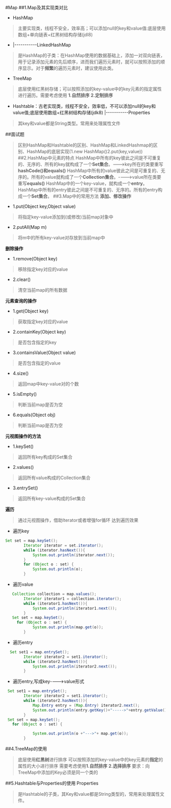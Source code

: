#Map
##1.Map及其实现类对比
- HashMap
>主要实现类，线程不安全，效率高；可以添加null的key和value值:底层使用数组+单向链表+红黑树结构存储(jdl8)
- |-----------LinkedHashMap
>是HashMap的子类：在HashMap使用的数据基础上，添加一对双向链表，用于记录添加元素的先后顺序，进而我们遍历元素时，就可以按照添加的顺序显示。对于**频繁**的遍历元素时，建议使用此类。
- TreeMap
>底层使用红黑树存储；可以按照添加的key-value中的key元素的指定属性进行遍历。需要考虑使用 **1.自然排序**  **2.定制排序**
- Hashtable：古老实现类，线程不安全，效率低，不可以添加null的key和value值;底层使用数组+红黑树结构存储(jdk8)
  |-----------Properties
>其key和value都是String类型。常用来处理属性文件


##面试题
>区别HashMap和Hashtable的区别、HashMap和LinkedHashmap的区别、HashMap的底层实现(1.new HashMap()2.put(key,value))
##2.HashMap中元素的特点
>HashMap中所有的key彼此之间是不可重复的、无序的、所有的key就构成了一个**Set集合**。--->key所在的类要重写**hashCode()和equals()**
>HashMap中所有的value彼此之间是可重复的、无序的。所有的value就构成了一个**Collection集合**。---->value所在类要重写**equals()**
>HashMap中的一个key-value，就构成一个**entry**。
>HashMap中所有的entry彼此之间是不可重复的、无序的。所有的entry构成一个**Set集合**。
##3.Map中的常用方法
**添加、修改操作**

- 1.put(Object key,Object value)
>将指定key-value添加到(或修改)当前map对象中
- 2.putAll(Map m)
>将m中的所有key-value对存放到当前map中

**删除操作**

- 1.remove(Object key)
>移除指定key对应的value
- 2.clear()
>清空当前map的所有数据

**元素查询的操作**
- 1.get(Object key)
>获取指定key对应的value
- 2.containKey(Object key)
>是否包含指定的key
- 3.containsValue(Object value)
>是否包含指定的value
- 4.size()
>返回map中key-value对的个数
- 5.isEmpty()
>判断当前map是否为空
- 6.equals(Object obj)
>判断当前map是否为空

**元视图操作的方法**
- 1.keySet()
>返回所有key构成的Set集合
- 2.values()
>返回所有value构成的Collection集合
- 3.entrySet()
>返回所有key-value构成的Set集合

**遍历**
> 通过元视图操作，借助Iterator或者增强for循环
达到遍历效果
- 遍历key
```java
Set set = map.keySet();
        Iterator iterator = set.iterator();
        while (iterator.hasNext()){
            System.out.println(iterator.next());
        }
        for (Object o : set) {
            System.out.println(o);
        }
```
- 遍历value
```java
   Collection collection = map.values();
        Iterator iterator1 = collection.iterator();
        while (iterator1.hasNext()){
            System.out.println(iterator1.next());
        }
   Set set = map.keySet();
     for (Object o : set) {
            System.out.println(map.get(o));
        }
``````

- 遍历entry
``````java
  Set set1 = map.entrySet();
        Iterator iterator2 = set1.iterator();
        while (iterator2.hasNext()){
            System.out.println(iterator2.next());
        }
``````

- 遍历entry,写成key---->value形式
``````java
 Set set1 = map.entrySet();
        Iterator iterator2 = set1.iterator();
        while (iterator2.hasNext()){
            Map.Entry entry = (Map.Entry) iterator2.next();
            System.out.println(entry.getKey()+"----->"+entry.getValue());
        }
 Set set = map.keySet();
   for (Object o : set) {

            System.out.println(o +"--->"+ map.get(o));
        }
``````

##4.TreeMap的使用
>底层使用**红黑树**进行排序
>可以按照添加的key-value中的key元素的**指定**的属性的大小进行排序
>需要考虑使用**1.自然排序** **2.选择排序**
要求：向TreeMap中添加的Key必须是同一个类的

##5.Hashtable与Properties的使用
Properties
>是Hashtable的子类，其Key和value都是String类型的，常用来处理属性文件。
